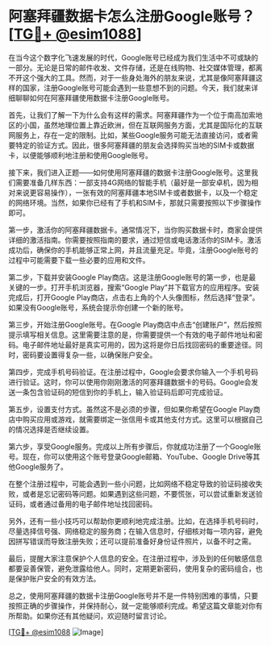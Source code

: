 # 阿塞拜疆数据卡怎么注册Google账号？[[TG💪+ @esim1088](https://t.me/s/esim1088)]

在当今这个数字化飞速发展的时代，Google账号已经成为我们生活中不可或缺的一部分。无论是日常的邮件收发、文件存储，还是在线购物、社交媒体管理，都离不开这个强大的工具。然而，对于一些身处海外的朋友来说，尤其是像阿塞拜疆这样的国家，注册Google账号可能会遇到一些意想不到的问题。今天，我们就来详细聊聊如何在阿塞拜疆使用数据卡注册Google账号。

首先，让我们了解一下为什么会有这样的需求。阿塞拜疆作为一个位于南高加索地区的小国，虽然地理位置上靠近欧洲，但在互联网服务方面，尤其是国际化的互联网服务上，存在一定的限制。比如，某些Google服务可能无法直接访问，或者需要特定的验证方式。因此，很多阿塞拜疆的朋友会选择购买当地的SIM卡或数据卡，以便能够顺利地注册和使用Google账号。

接下来，我们进入正题——如何使用阿塞拜疆的数据卡注册Google账号。这里我们需要准备几样东西：一部支持4G网络的智能手机（最好是一部安卓机，因为相对来说更容易操作），一张有效的阿塞拜疆本地SIM卡或者数据卡，以及一个稳定的网络环境。当然，如果你已经有了手机和SIM卡，那就只需要按照以下步骤操作即可。

第一步，激活你的阿塞拜疆数据卡。通常情况下，当你购买数据卡时，商家会提供详细的激活指南。你需要按照指南的要求，通过短信或电话激活你的SIM卡。激活成功后，确保你的手机能够正常上网，并且流量充足。毕竟，注册Google账号的过程中可能需要下载一些必要的应用和文件。

第二步，下载并安装Google Play商店。这是注册Google账号的第一步，也是最关键的一步。打开手机浏览器，搜索“Google Play”并下载官方的应用程序。安装完成后，打开Google Play商店，点击右上角的个人头像图标，然后选择“登录”。如果没有Google账号，系统会提示你创建一个新的账号。

第三步，开始注册Google账号。在Google Play商店中点击“创建账户”，然后按照提示填写相关信息。这里需要注意的是，你需要提供一个有效的电子邮件地址和密码。电子邮件地址最好是真实可用的，因为这将是你日后找回密码的重要途径。同时，密码要设置得复杂一些，以确保账户安全。

第四步，完成手机号码验证。在注册过程中，Google会要求你输入一个手机号码进行验证。这时，你可以使用你刚刚激活的阿塞拜疆数据卡的号码。Google会发送一条包含验证码的短信到你的手机上，输入验证码后即可完成验证。

第五步，设置支付方式。虽然这不是必须的步骤，但如果你希望在Google Play商店中购买应用或游戏，就需要绑定一张信用卡或其他支付方式。这里可以根据自己的情况选择是否继续设置。

第六步，享受Google服务。完成以上所有步骤后，你就成功注册了一个Google账号。现在，你可以使用这个账号登录Google邮箱、YouTube、Google Drive等其他Google服务了。

在整个注册过程中，可能会遇到一些小问题，比如网络不稳定导致的验证码接收失败，或者是忘记密码等问题。如果遇到这些问题，不要慌张，可以尝试重新发送验证码，或者通过备用的电子邮件地址找回密码。

另外，还有一些小技巧可以帮助你更顺利地完成注册。比如，在选择手机号码时，尽量选择信号强、网络稳定的服务商；在输入信息时，仔细核对每一项内容，避免因拼写错误而导致注册失败；还可以提前准备好身份证件照片，以备不时之需。

最后，提醒大家注意保护个人信息的安全。在注册过程中，涉及到的任何敏感信息都要妥善保管，避免泄露给他人。同时，定期更新密码，使用复杂的密码组合，也是保护账户安全的有效方法。

总之，使用阿塞拜疆的数据卡注册Google账号并不是一件特别困难的事情，只要按照正确的步骤操作，并保持耐心，就一定能够顺利完成。希望这篇文章能对你有所帮助。如果你还有其他疑问，欢迎随时留言讨论。

[[TG💪+ @esim1088](https://t.me/s/esim1088) ![Image](https://i.postimg.cc/4NQfJmqS/Snipaste-2025-05-13-00-14-12.png)]